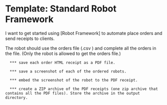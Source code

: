 # Template: Standard Robot Framework

I want to get started using [Robot Framework] to automate place orders and send receipts to clients.

The robot should use the orders file (.csv ) and complete all the orders in the file. (Only the robot is allowed to get the orders file.)

      *** save each order HTML receipt as a PDF file.
      
      *** save a screenshot of each of the ordered robots.
      
      *** embed the screenshot of the robot to the PDF receipt.
      
      *** create a ZIP archive of the PDF receipts (one zip archive that contains all the PDF files). Store the archive in the output directory.


